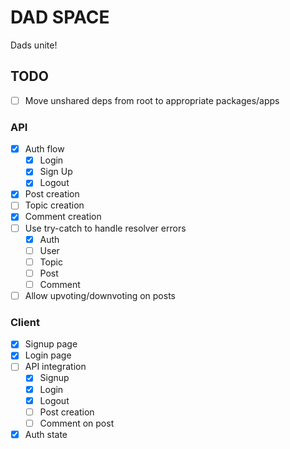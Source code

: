 # DAD SPACE

Dads unite!

## TODO

- [ ] Move unshared deps from root to appropriate packages/apps

### API

- [x] Auth flow
  - [x] Login
  - [x] Sign Up
  - [x] Logout
- [x] Post creation
- [ ] Topic creation
- [x] Comment creation
- [ ] Use try-catch to handle resolver errors
  - [x] Auth
  - [ ] User
  - [ ] Topic
  - [ ] Post
  - [ ] Comment
- [ ] Allow upvoting/downvoting on posts

### Client

- [x] Signup page
- [x] Login page
- [ ] API integration
  - [x] Signup
  - [x] Login
  - [x] Logout
  - [ ] Post creation
  - [ ] Comment on post
- [x] Auth state
